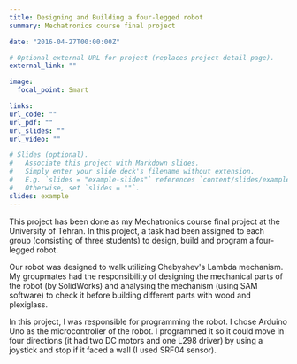 ```yaml
---
title: Designing and Building a four-legged robot
summary: Mechatronics course final project

date: "2016-04-27T00:00:00Z"

# Optional external URL for project (replaces project detail page).
external_link: ""

image:
  focal_point: Smart

links:
url_code: ""
url_pdf: ""
url_slides: ""
url_video: ""

# Slides (optional).
#   Associate this project with Markdown slides.
#   Simply enter your slide deck's filename without extension.
#   E.g. `slides = "example-slides"` references `content/slides/example-slides.md`.
#   Otherwise, set `slides = ""`.
slides: example
---
```


This project has been done as my Mechatronics course final project at the University of Tehran. In this project, a task had been assigned to each group (consisting of three students) to design, build and program a four-legged robot.

Our robot was designed to walk utilizing Chebyshev's Lambda mechanism. My groupmates had the responsibility of designing the mechanical parts of the robot (by SolidWorks) and analysing the mechanism (using SAM software) to check it before building different parts with wood and plexiglass.

In this project, I was responsible for programming the robot. I chose Arduino Uno as the microcontroller of the robot. I programmed it so it could move in four directions (it had two DC motors and one L298 driver) by using a joystick and stop if it faced a wall (I used SRF04 sensor).  
